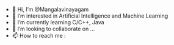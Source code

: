 - 👋 Hi, I’m @Mangalavinayagam
- 👀 I’m interested in Artificial Intelligence and Machine Learning
- 🌱 I’m currently learning C/C++, Java
- 💞️ I’m looking to collaborate on ...
- 📫 How to reach me : 

<!---
Mangalavinayagam/Mangalavinayagam is a ✨ special ✨ repository because its `README.md` (this file) appears on your GitHub profile.
You can click the Preview link to take a look at your changes.
--->
